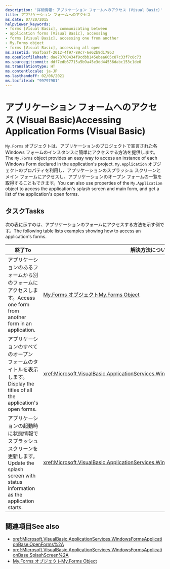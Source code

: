 ```yaml
---
description: '詳細情報: アプリケーション フォームへのアクセス (Visual Basic)'
title: アプリケーション フォームへのアクセス
ms.date: 07/20/2015
helpviewer_keywords:
- forms [Visual Basic], communicating between
- application forms [Visual Basic], accessing
- forms [Visual Basic], accessing one from another
- My.Forms object
- forms [Visual Basic], accessing all open
ms.assetid: 9aaf5aaf-2012-4f97-89c7-6e62b9d17863
ms.openlocfilehash: dae73700434f9cdbb145ebea605c87c33f7c0c73
ms.sourcegitcommit: ddf7edb67715a5b9a45e3dd44536dabc153c1de0
ms.translationtype: HT
ms.contentlocale: ja-JP
ms.lasthandoff: 02/06/2021
ms.locfileid: "99797901"
---
```

# <a name="accessing-application-forms-visual-basic"></a><span data-ttu-id="19267-103">アプリケーション フォームへのアクセス (Visual Basic)</span><span class="sxs-lookup"><span data-stu-id="19267-103">Accessing Application Forms (Visual Basic)</span></span>

<span data-ttu-id="19267-104">`My.Forms` オブジェクトは、アプリケーションのプロジェクトで宣言された各 Windows フォームのインスタンスに簡単にアクセスする方法を提供します。</span><span class="sxs-lookup"><span data-stu-id="19267-104">The `My.Forms` object provides an easy way to access an instance of each Windows Form declared in the application's project.</span></span> <span data-ttu-id="19267-105">`My.Application` オブジェクトのプロパティを利用し、アプリケーションのスプラッシュ スクリーンとメイン フォームにアクセスし、アプリケーションのオープン フォームの一覧を取得することもできます。</span><span class="sxs-lookup"><span data-stu-id="19267-105">You can also use properties of the `My.Application` object to access the application's splash screen and main form, and get a list of the application's open forms.</span></span>  
  
## <a name="tasks"></a><span data-ttu-id="19267-106">タスク</span><span class="sxs-lookup"><span data-stu-id="19267-106">Tasks</span></span>  

 <span data-ttu-id="19267-107">次の表に示すのは、アプリケーションのフォームにアクセスする方法を示す例です。</span><span class="sxs-lookup"><span data-stu-id="19267-107">The following table lists examples showing how to access an application's forms.</span></span>  
  
|<span data-ttu-id="19267-108">終了</span><span class="sxs-lookup"><span data-stu-id="19267-108">To</span></span>|<span data-ttu-id="19267-109">解決方法については、</span><span class="sxs-lookup"><span data-stu-id="19267-109">See</span></span>|  
|---|---|  
|<span data-ttu-id="19267-110">アプリケーションのあるフォームから別のフォームにアクセスします。</span><span class="sxs-lookup"><span data-stu-id="19267-110">Access one form from another form in an application.</span></span>|[<span data-ttu-id="19267-111">My.Forms オブジェクト</span><span class="sxs-lookup"><span data-stu-id="19267-111">My.Forms Object</span></span>](../../language-reference/objects/my-forms-object.md)|  
|<span data-ttu-id="19267-112">アプリケーションのすべてのオープン フォームのタイトルを表示します。</span><span class="sxs-lookup"><span data-stu-id="19267-112">Display the titles of all the application's open forms.</span></span>|<xref:Microsoft.VisualBasic.ApplicationServices.WindowsFormsApplicationBase.OpenForms%2A>|  
|<span data-ttu-id="19267-113">アプリケーションの起動時に状態情報でスプラッシュ スクリーンを更新します。</span><span class="sxs-lookup"><span data-stu-id="19267-113">Update the splash screen with status information as the application starts.</span></span>|<xref:Microsoft.VisualBasic.ApplicationServices.WindowsFormsApplicationBase.SplashScreen%2A>|  
  
## <a name="see-also"></a><span data-ttu-id="19267-114">関連項目</span><span class="sxs-lookup"><span data-stu-id="19267-114">See also</span></span>

- <xref:Microsoft.VisualBasic.ApplicationServices.WindowsFormsApplicationBase.OpenForms%2A>
- <xref:Microsoft.VisualBasic.ApplicationServices.WindowsFormsApplicationBase.SplashScreen%2A>
- [<span data-ttu-id="19267-115">My.Forms オブジェクト</span><span class="sxs-lookup"><span data-stu-id="19267-115">My.Forms Object</span></span>](../../language-reference/objects/my-forms-object.md)
